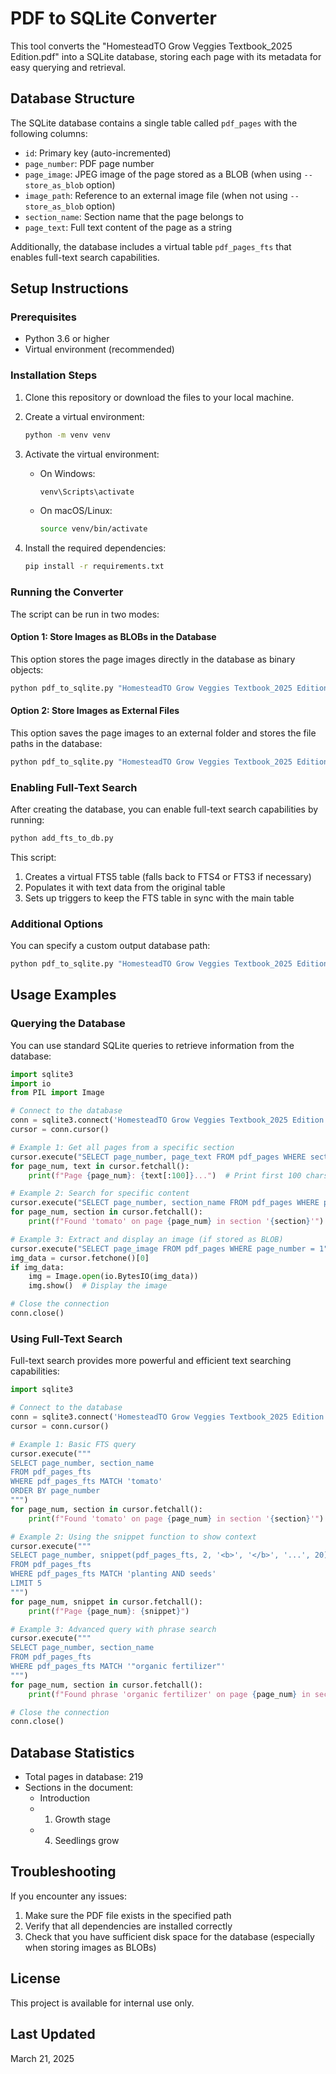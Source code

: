 # PDF to SQLite Converter

This tool converts the "HomesteadTO Grow Veggies Textbook_2025 Edition.pdf" into a SQLite database, storing each page with its metadata for easy querying and retrieval.

## Database Structure

The SQLite database contains a single table called `pdf_pages` with the following columns:

- `id`: Primary key (auto-incremented)
- `page_number`: PDF page number
- `page_image`: JPEG image of the page stored as a BLOB (when using `--store_as_blob` option)
- `image_path`: Reference to an external image file (when not using `--store_as_blob` option)
- `section_name`: Section name that the page belongs to
- `page_text`: Full text content of the page as a string

Additionally, the database includes a virtual table `pdf_pages_fts` that enables full-text search capabilities.

## Setup Instructions

### Prerequisites

- Python 3.6 or higher
- Virtual environment (recommended)

### Installation Steps

1. Clone this repository or download the files to your local machine.

2. Create a virtual environment:
   ```bash
   python -m venv venv
   ```

3. Activate the virtual environment:
   - On Windows:
     ```bash
     venv\Scripts\activate
     ```
   - On macOS/Linux:
     ```bash
     source venv/bin/activate
     ```

4. Install the required dependencies:
   ```bash
   pip install -r requirements.txt
   ```

### Running the Converter

The script can be run in two modes:

#### Option 1: Store Images as BLOBs in the Database

This option stores the page images directly in the database as binary objects:

```bash
python pdf_to_sqlite.py "HomesteadTO Grow Veggies Textbook_2025 Edition.pdf" --store_as_blob
```

#### Option 2: Store Images as External Files

This option saves the page images to an external folder and stores the file paths in the database:

```bash
python pdf_to_sqlite.py "HomesteadTO Grow Veggies Textbook_2025 Edition.pdf" --images_folder "page_images"
```

### Enabling Full-Text Search

After creating the database, you can enable full-text search capabilities by running:

```bash
python add_fts_to_db.py
```

This script:
1. Creates a virtual FTS5 table (falls back to FTS4 or FTS3 if necessary)
2. Populates it with text data from the original table
3. Sets up triggers to keep the FTS table in sync with the main table

### Additional Options

You can specify a custom output database path:

```bash
python pdf_to_sqlite.py "HomesteadTO Grow Veggies Textbook_2025 Edition.pdf" --db_path "custom_name.db"
```

## Usage Examples

### Querying the Database

You can use standard SQLite queries to retrieve information from the database:

```python
import sqlite3
import io
from PIL import Image

# Connect to the database
conn = sqlite3.connect('HomesteadTO Grow Veggies Textbook_2025 Edition.db')
cursor = conn.cursor()

# Example 1: Get all pages from a specific section
cursor.execute("SELECT page_number, page_text FROM pdf_pages WHERE section_name = '1. Growth stage'")
for page_num, text in cursor.fetchall():
    print(f"Page {page_num}: {text[:100]}...")  # Print first 100 chars of each page

# Example 2: Search for specific content
cursor.execute("SELECT page_number, section_name FROM pdf_pages WHERE page_text LIKE '%tomato%'")
for page_num, section in cursor.fetchall():
    print(f"Found 'tomato' on page {page_num} in section '{section}'")

# Example 3: Extract and display an image (if stored as BLOB)
cursor.execute("SELECT page_image FROM pdf_pages WHERE page_number = 1")
img_data = cursor.fetchone()[0]
if img_data:
    img = Image.open(io.BytesIO(img_data))
    img.show()  # Display the image

# Close the connection
conn.close()
```

### Using Full-Text Search

Full-text search provides more powerful and efficient text searching capabilities:

```python
import sqlite3

# Connect to the database
conn = sqlite3.connect('HomesteadTO Grow Veggies Textbook_2025 Edition.db')
cursor = conn.cursor()

# Example 1: Basic FTS query
cursor.execute("""
SELECT page_number, section_name 
FROM pdf_pages_fts 
WHERE pdf_pages_fts MATCH 'tomato'
ORDER BY page_number
""")
for page_num, section in cursor.fetchall():
    print(f"Found 'tomato' on page {page_num} in section '{section}'")

# Example 2: Using the snippet function to show context
cursor.execute("""
SELECT page_number, snippet(pdf_pages_fts, 2, '<b>', '</b>', '...', 20) 
FROM pdf_pages_fts 
WHERE pdf_pages_fts MATCH 'planting AND seeds'
LIMIT 5
""")
for page_num, snippet in cursor.fetchall():
    print(f"Page {page_num}: {snippet}")

# Example 3: Advanced query with phrase search
cursor.execute("""
SELECT page_number, section_name 
FROM pdf_pages_fts 
WHERE pdf_pages_fts MATCH '"organic fertilizer"'
""")
for page_num, section in cursor.fetchall():
    print(f"Found phrase 'organic fertilizer' on page {page_num} in section '{section}'")

# Close the connection
conn.close()
```

## Database Statistics

- Total pages in database: 219
- Sections in the document:
  - Introduction
  - 1. Growth stage
  - 4. Seedlings grow

## Troubleshooting

If you encounter any issues:

1. Make sure the PDF file exists in the specified path
2. Verify that all dependencies are installed correctly
3. Check that you have sufficient disk space for the database (especially when storing images as BLOBs)

## License

This project is available for internal use only.

## Last Updated

March 21, 2025
